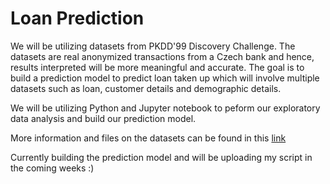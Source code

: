 # Loan Prediction
We will be utilizing datasets from PKDD'99 Discovery Challenge. The datasets are real anonymized transactions from a Czech bank and hence, results interpreted will be more meaningful and accurate. The goal is to build a prediction model to predict loan taken up which will involve multiple datasets such as loan, customer details and demographic details. 

We will be utilizing Python and Jupyter notebook to peform our exploratory data analysis and build our prediction model.

More information and files on the datasets can be found in this [link](https://data.world/lpetrocelli/czech-financial-dataset-real-anonymized-transactions)

Currently building the prediction model and will be uploading my script in the coming weeks :)
